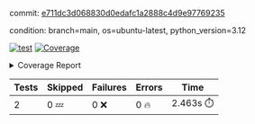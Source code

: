 commit: [e711dc3d068830d0edafc1a2888c4d9e97769235](https://github.com/rcmdnk/boto3-session/tree/e711dc3d068830d0edafc1a2888c4d9e97769235)

condition: branch=main, os=ubuntu-latest, python_version=3.12

[![test](https://github.com/rcmdnk/boto3-session/actions/workflows/test.yml/badge.svg)](https://github.com/rcmdnk/boto3-session/actions/runs/10567854358)
<a href="https://github.com/rcmdnk/boto3-session/blob/e711dc3d068830d0edafc1a2888c4d9e97769235/README.md"><img alt="Coverage" src="https://img.shields.io/badge/Coverage-47%25-orange.svg" /></a><details><summary>Coverage Report </summary><table><tr><th>File</th><th>Stmts</th><th>Miss</th><th>Cover</th><th>Missing</th></tr><tbody><tr><td colspan="5"><b>src/boto3_session</b></td></tr><tr><td>&nbsp; &nbsp;<a href="https://github.com/rcmdnk/boto3-session/blob/e711dc3d068830d0edafc1a2888c4d9e97769235/src/boto3_session/session.py">session.py</a></td><td>59</td><td>34</td><td>42%</td><td><a href="https://github.com/rcmdnk/boto3-session/blob/e711dc3d068830d0edafc1a2888c4d9e97769235/src/boto3_session/session.py#L11-L14">11&ndash;14</a>, <a href="https://github.com/rcmdnk/boto3-session/blob/e711dc3d068830d0edafc1a2888c4d9e97769235/src/boto3_session/session.py#L56">56</a>, <a href="https://github.com/rcmdnk/boto3-session/blob/e711dc3d068830d0edafc1a2888c4d9e97769235/src/boto3_session/session.py#L64-L66">64&ndash;66</a>, <a href="https://github.com/rcmdnk/boto3-session/blob/e711dc3d068830d0edafc1a2888c4d9e97769235/src/boto3_session/session.py#L69-L89">69&ndash;89</a>, <a href="https://github.com/rcmdnk/boto3-session/blob/e711dc3d068830d0edafc1a2888c4d9e97769235/src/boto3_session/session.py#L92-L110">92&ndash;110</a>, <a href="https://github.com/rcmdnk/boto3-session/blob/e711dc3d068830d0edafc1a2888c4d9e97769235/src/boto3_session/session.py#L113-L117">113&ndash;117</a>, <a href="https://github.com/rcmdnk/boto3-session/blob/e711dc3d068830d0edafc1a2888c4d9e97769235/src/boto3_session/session.py#L120-L121">120&ndash;121</a>, <a href="https://github.com/rcmdnk/boto3-session/blob/e711dc3d068830d0edafc1a2888c4d9e97769235/src/boto3_session/session.py#L124-L125">124&ndash;125</a></td></tr><tr><td><b>TOTAL</b></td><td><b>64</b></td><td><b>34</b></td><td><b>47%</b></td><td>&nbsp;</td></tr></tbody></table></details>

| Tests | Skipped | Failures | Errors | Time |
| ----- | ------- | -------- | -------- | ------------------ |
| 2 | 0 :zzz: | 0 :x: | 0 :fire: | 2.463s :stopwatch: |

